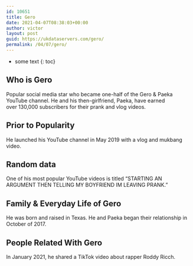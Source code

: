 ```yaml
---
id: 10651
title: Gero
date: 2021-04-07T08:38:03+00:00
author: victor
layout: post
guid: https://ukdataservers.com/gero/
permalink: /04/07/gero/
---
```


* some text
{: toc}


## Who is Gero



Popular social media star who became one-half of the Gero & Paeka YouTube channel. He and his then-girlfriend, Paeka, have earned over 130,000 subscribers for their prank and vlog videos. 

                
                
                
## Prior to Popularity



He launched his YouTube channel in May 2019 with a vlog and mukbang video. 

                
                
                
## Random data



One of his most popular YouTube videos is titled &#8220;STARTING AN ARGUMENT THEN TELLING MY BOYFRIEND IM LEAVING PRANK.&#8221;

                
                
                
## Family & Everyday Life of Gero



He was born and raised in Texas. He and Paeka began their relationship in October of 2017.

                
                
                
## People Related With Gero



In January 2021, he shared a TikTok video about rapper Roddy Ricch.

                
              
            
          
          
          